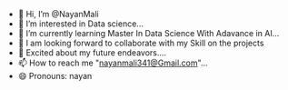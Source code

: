 - 👋 Hi, I’m @NayanMali
- 👀 I’m interested in Data science...
- 🌱 I’m currently learning Master In Data Science With Adavance in AI...
- 💞️ I am looking forward to collaborate with my Skill on the projects
- 💞️ Excited about my future endeavors....
- 📫 How to reach me "nayanmali341@Gmail.com"...
- 😄 Pronouns: nayan

<!---
NayanSantoshMali/NayanSantoshMali is a ✨ special ✨ repository because its `README.md` (this file) appears on your GitHub profile.
You can click the Preview link to take a look at your changes.
--->
